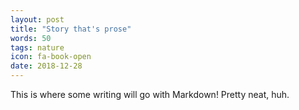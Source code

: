 ```yaml
---
layout: post
title: "Story that's prose"
words: 50
tags: nature
icon: fa-book-open
date: 2018-12-28
---
```


This is where some writing will go with Markdown! Pretty neat, huh.